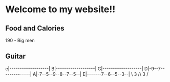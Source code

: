 # Welcome to my website!!

## Food and Calories
 190 - Big men

 ## Guitar 
 
 e|-------------------|
 B|-------------------|
 G|-------------------|
 D|-9--7--------------|
 A|-7--5--9--8--7--5--|
 E|-------7--6--5--3--|
     \   3   /\   3   /
